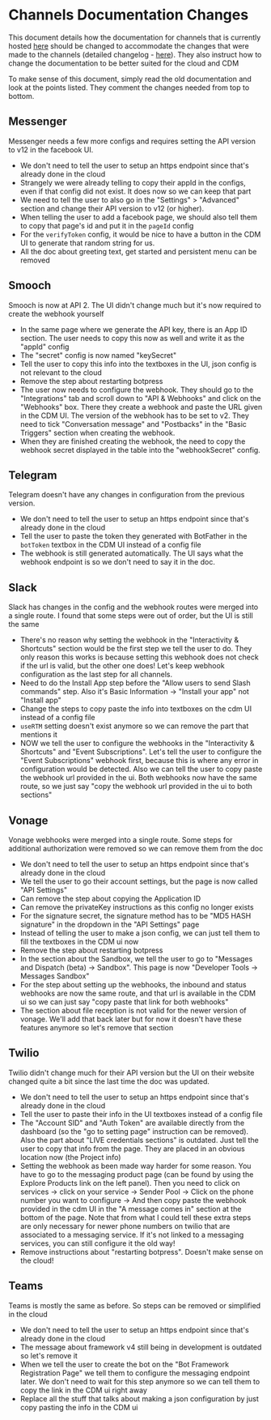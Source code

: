 # Channels Documentation Changes

This document details how the documentation for channels that is currently hosted [here](https://github.com/botpress/docs/tree/master/docs/channels) should be changed to accommodate the changes that were made to the channels (detailed changelog - [here](./channels-v1.md)). They also instruct how to change the documentation to be better suited for the cloud and CDM

To make sense of this document, simply read the old documentation and look at the points listed. They comment the changes needed from top to bottom.

## Messenger

Messenger needs a few more configs and requires setting the API version to v12 in the facebook UI.

- We don't need to tell the user to setup an https endpoint since that's already done in the cloud
- Strangely we were already telling to copy their appId in the configs, even if that config did not exist. It does now so we can keep that part
- We need to tell the user to also go in the "Settings" > "Advanced" section and change their API version to v12 (or higher).
- When telling the user to add a facebook page, we should also tell them to copy that page's id and put it in the `pageId` config
- For the `verifyToken` config, it would be nice to have a button in the CDM UI to generate that random string for us.
- All the doc about greeting text, get started and persistent menu can be removed

## Smooch

Smooch is now at API 2. The UI didn't change much but it's now required to create the webhook yourself

- In the same page where we generate the API key, there is an App ID section. The user needs to copy this now as well and write it as the "appId" config
- The "secret" config is now named "keySecret"
- Tell the user to copy this info into the textboxes in the UI, json config is not relevant to the cloud
- Remove the step about restarting botpress
- The user now needs to configure the webhook. They should go to the "Integrations" tab and scroll down to "API & Webhooks" and click on the "Webhooks" box. There they create a webhook and paste the URL given in the CDM UI. The version of the webhook has to be set to v2. They need to tick "Conversation message" and "Postbacks" in the "Basic Triggers" section when creating the webhook.
- When they are finished creating the webhook, the need to copy the webhook secret displayed in the table into the "webhookSecret" config.

## Telegram

Telegram doesn't have any changes in configuration from the previous version.

- We don't need to tell the user to setup an https endpoint since that's already done in the cloud
- Tell the user to paste the token they generated with BotFather in the `botToken` textbox in the CDM UI instead of a config file
- The webhook is still generated automatically. The UI says what the webhook endpoint is so we don't need to say it in the doc.

## Slack

Slack has changes in the config and the webhook routes were merged into a single route. I found that some steps were out of order, but the UI is still the same

- There's no reason why setting the webhook in the "Interactivity & Shortcuts" section would be the first step we tell the user to do. They only reason this works is because setting this webhook does not check if the url is valid, but the other one does! Let's keep webhook configuration as the last step for all channels.
- Need to do the Install App step before the "Allow users to send Slash commands" step. Also it's Basic Information -> "Install your app" not "Install app"
- Change the steps to copy paste the info into textboxes on the cdm UI instead of a config file
- `useRTM` setting doesn't exist anymore so we can remove the part that mentions it
- NOW we tell the user to configure the webhooks in the "Interactivity & Shortcuts" and "Event Subscriptions". Let's tell the user to configure the "Event Subscriptions" webhook first, because this is where any error in configuration would be detected. Also we can tell the user to copy paste the webhook url provided in the ui. Both webhooks now have the same route, so we just say "copy the webhook url provided in the ui to both sections"

## Vonage

Vonage webhooks were merged into a single route. Some steps for additional authorization were removed so we can remove them from the doc

- We don't need to tell the user to setup an https endpoint since that's already done in the cloud
- We tell the user to go their account settings, but the page is now called "API Settings"
- Can remove the step about copying the Application ID
- Can remove the privateKey instructions as this config no longer exists
- For the signature secret, the signature method has to be "MD5 HASH signature" in the dropdown in the "API Settings" page
- Instead of telling the user to make a json config, we can just tell them to fill the textboxes in the CDM ui now
- Remove the step about restarting botpress
- In the section about the Sandbox, we tell the user to go to "Messages and Dispatch (beta) -> Sandbox". This page is now "Developer Tools -> Messages Sandbox"
- For the step about setting up the webhooks, the inbound and status webhooks are now the same route, and that url is available in the CDM ui so we can just say "copy paste that link for both webhooks"
- The section about file reception is not valid for the newer version of vonage. We'll add that back later but for now it doesn't have these features anymore so let's remove that section

## Twilio

Twilio didn't change much for their API version but the UI on their website changed quite a bit since the last time the doc was updated.

- We don't need to tell the user to setup an https endpoint since that's already done in the cloud
- Tell the user to paste their info in the UI textboxes instead of a config file
- The "Account SID" and "Auth Token" are available directly from the dashboard (so the "go to setting page" instruction can be removed). Also the part about "LIVE credentials sections" is outdated. Just tell the user to copy that info from the page. They are placed in an obvious location now (the Project info)
- Setting the webhook as been made way harder for some reason. You have to go to the messaging product page (can be found by using the Explore Products link on the left panel). Then you need to click on services -> click on your service -> Sender Pool -> Click on the phone number you want to configure -> And then copy paste the webhook provided in the cdm UI in the "A message comes in" section at the bottom of the page. Note that from what I could tell these extra steps are only necessary for newer phone numbers on twilio that are associated to a messaging service. If it's not linked to a messaging services, you can still configure it the old way!
- Remove instructions about "restarting botpress". Doesn't make sense on the cloud!

## Teams

Teams is mostly the same as before. So steps can be removed or simplified in the cloud

- We don't need to tell the user to setup an https endpoint since that's already done in the cloud
- The message about framework v4 still being in development is outdated so let's remove it
- When we tell the user to create the bot on the "Bot Framework Registration Page" we tell them to configure the messaging endpoint later. We don't need to wait for this step anymore so we can tell them to copy the link in the CDM ui right away
- Replace all the stuff that talks about making a json configuration by just copy pasting the info in the CDM ui
